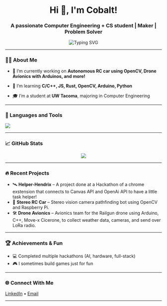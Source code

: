 <!-- Fancy GitHub Profile README -->

<h1 align="center">Hi 👋, I'm Cobalt!</h1>
<h3 align="center">A passionate Computer Engineering + CS student | Maker | Problem Solver</h3>

<p align="center">
  <img src="https://readme-typing-svg.herokuapp.com?font=Fira+Code&duration=3000&pause=1000&color=00FFD2&center=true&vCenter=true&width=435&lines=Computer+Engineering+Student;Building+cool+stuff+with+code+%F0%9F%A7%91%E2%80%8D%F0%9F%92%BB;Always+learning+something+new!;Cat+enthusiast+%F0%9F%90%88" alt="Typing SVG" />
</p>

---

### 👨‍💻 About Me

- 🔭 I’m currently working on **Autonomous RC car using OpenCV, Drone Avionics with Arduinos, and more!**
- 🌱 I’m learning **C/C++, JS, Rust, OpenCV, Arduino, Python**

- 🎓 I’m a student at **UW Tacoma**, majoring in Computer Engineering

---

### 🧰 Languages and Tools

<p align="left">
  <img src="https://skillicons.dev/icons?i=python,java,cpp,arduino,raspberrypi,git,linux,html,css,javascript,react" />
</p>

---

### 📈 GitHub Stats

<p align="center">
  <img src="https://github-readme-stats.vercel.app/api/top-langs/?username=cobalt-s&layout=compact&theme=tokyonight&hide_border=true" />
</p>

---

### 🔥 Recent Projects

- 🛰️ **Helper-Hendrix** – A project done at a Hackathon of a chrome exstension that connects to Canvas API and OpenAi API to have a little task helper!
- 🤖 **Stereo RC Car** – Stereo vision camera pathfinding bot using OpenCV and Raspberry Pi.  
- 🛠️ **Drone Avionics** – Avionics team for the Railgun drone using Arduino, C++, Move-x Cicerone, to collect weather data, cameras, and send over LoRa radio.  
---

### 🏆 Achievements & Fun

- 💻 Completed multiple hackathons (AI, hardware, full-stack)
- 🎮 I sometimes build games just for fun
---

### 🌐 Connect With Me

<p>
  <a href="https://www.linkedin.com/in/cobalt-stamey-7416b0332//" target="_blank">LinkedIn</a> •
  <a href="mailto:stameycobalt@gmail.com">Email</a> 
  <!-- <a href="https://cobalt-s.github.io/">Portfolio</a> -->
</p>

---

<!-- <p align="center">
  <img src="https://komarev.com/ghpvc/?username=cobalt-s&label=Profile%20views&color=0e75b6&style=flat" alt="cobalt-s" />
</p> -->
